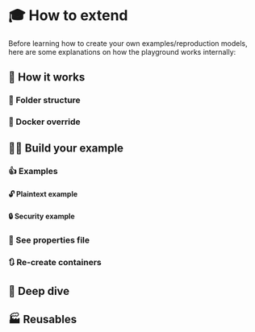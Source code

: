 
# 🎓️ How to extend

Before learning how to create your own examples/reproduction models, here are some explanations on how the playground works internally:

## 🏫 How it works

### 📁 Folder structure

### 🐳 Docker override

## 👷‍♂️ Build your example

### 👍️ Examples

#### 🔓️ Plaintext example

#### 🔒️ Security example

### 📎 See properties file

### 🔃 Re-create containers

## 🥽 Deep dive

## 🏭 Reusables